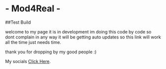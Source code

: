 # - Mod4Real -
##Test Build


welcome to my page it is in development im doing this code by code so dont complain in any way it will be getting auto updates so this link will work all the time just needs time. 

thank you for dropping by my good people :) 

My socials [Click Here](https://linktr.ee/Mod4real).
